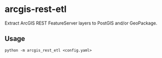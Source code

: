 # arcgis-rest-etl

Extract ArcGIS REST FeatureServer layers to PostGIS and/or GeoPackage.

## Usage

    python -m arcgis_rest_etl <config.yaml> 